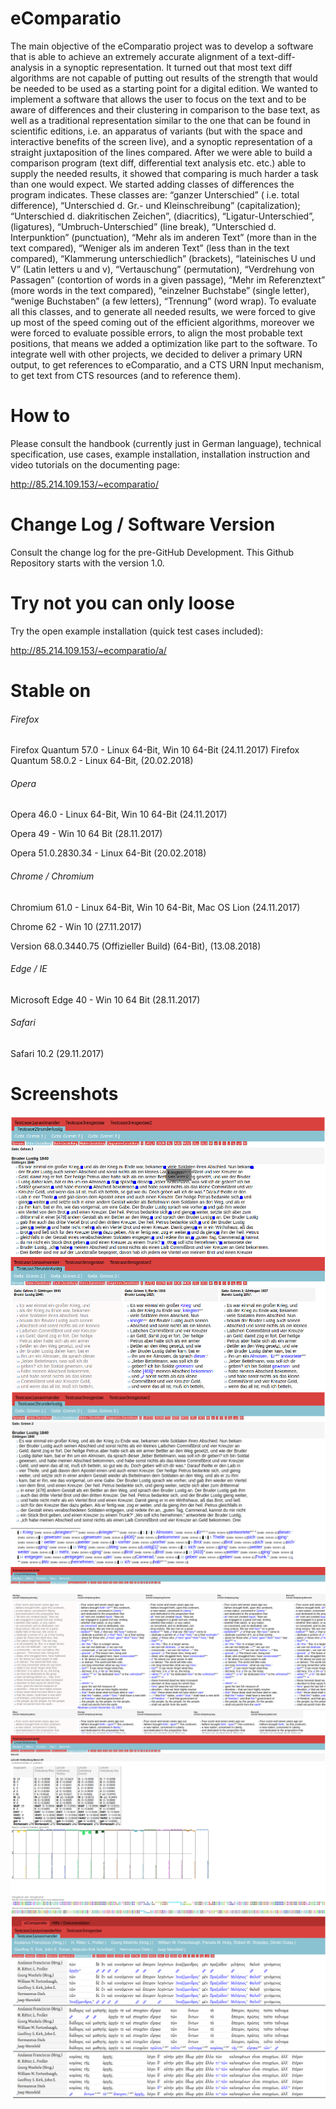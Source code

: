 # eComparatio
The main objective of the eComparatio project was to develop a software that is able to achieve an extremely accurate alignment of a text-diff-analysis in a synoptic representation. It turned out that most text diff algorithms are not capable of putting out results of the strength that would be needed to be used as a starting point for a digital edition. We wanted to implement a software that allows the user to focus on the text and to be aware of differences and their clustering in comparison to the base text, as well as a traditional representation similar to the one that can be found in scientific editions, i.e. an apparatus of variants (but with the space and interactive benefits of the screen live), and a synoptic representation of a straight juxtaposition of the lines compared. After we were able to build a comparison program (text diff, differential text analysis etc. etc.) able to supply the needed results, it showed that comparing is much harder a task than one would expect. We started adding classes of differences the program indicates. These classes are: “ganzer Unterschied” ( i.e. total difference), “Unterschied d. Gr.- und Kleinschreibung” (capitalization); “Unterschied d. diakritischen Zeichen”, (diacritics), “Ligatur-Unterschied”, (ligatures), “Umbruch-Unterschied” (line break), “Unterschied d. Interpunktion” (punctuation), “Mehr als im anderen Text” (more than in the text compared), “Weniger als im anderen Text” (less than in the text compared), “Klammerung unterschiedlich” (brackets), “lateinisches U und V” (Latin letters u and v), “Vertauschung” (permutation), “Verdrehung von Passagen” (contortion of words in a given passage), “Mehr im Referenztext” (more words in the text compared), “einzelner Buchstabe” (single letter), “wenige Buchstaben” (a few letters), “Trennung” (word wrap). To evaluate all this classes, and to generate all needed results, we were forced to give up most of the speed coming out of the efficient algorithms, moreover we were forced to evaluate possible errors, to align the most probable text positions, that means we added a optimization like part to the software. To integrate well with other projects, we decided to deliver a primary URN output, to get references to eComparatio, and a CTS URN Input mechanism, to get text from CTS resources (and to reference them).

# How to
Please consult the handbook (currently just in German language), technical specification, use cases, example installation, installation instruction and video tutorials on the documenting page:

http://85.214.109.153/~ecomparatio/

# Change Log / Software Version
Consult the change log for the pre-GitHub Development. This Github Repository starts with the version 1.0.

# Try not you can only loose
Try the open example installation (quick test cases included):

http://85.214.109.153/~ecomparatio/a/

# Stable on 

###### Firefox 

Firefox Quantum 57.0 - Linux 64-Bit, Win 10 64-Bit (24.11.2017)
Firefox Quantum 58.0.2 - Linux 64-Bit, (20.02.2018)

###### Opera

Opera 46.0 - Linux 64-Bit, Win 10 64-Bit (24.11.2017)

Opera 49 - Win 10 64 Bit (28.11.2017)

Opera 51.0.2830.34 - Linux 64-Bit (20.02.2018)

###### Chrome / Chromium

Chromium 61.0 - Linux 64-Bit, Win 10 64-Bit, Mac OS Lion (24.11.2017)

Chrome 62 - Win 10 (27.11.2017)

Version 68.0.3440.75 (Offizieller Build) (64-Bit), (13.08.2018)

###### Edge / IE

Microsoft Edge 40 - Win 10 64 Bit (28.11.2017)

###### Safari

Safari 10.2 (29.11.2017)

# Screenshots
![ScreenShot](screen1.png)
![ScreenShot](screen2.png)
![ScreenShot](screen3.png)
![ScreenShot](screen4.png)
![ScreenShot](screen5.png)
![ScreenShot](screen6.png)





